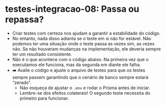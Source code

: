 # testes-integracao-08: Passa ou repassa?

- Criar testes com certeza nos ajudam a garantir a estabilidade do código.
- No entanto, nada disso adianta se o teste em si não for estável. Não podemos ter uma situação onde o teste passa as vezes sim, as vezes não. Se não houveram mudanças na implementação, ele deveria sempre ter um resultado consistente.
- Não é o que acontece com o código abaixo. Na primeira vez que o executamos ele funciona, mas da segunda em diante ele falha.
- ➡️ Avalie o código e ajuste o arquivo de testes para que os testes sempre passem garantindo que o cenário de banco sempre estará “zerado”.
    - Não esqueça de ajustar o `.env` e rodar o Prisma antes de iniciar.
    - Lembre-se dos efeitos colaterais! O segundo teste necessita do primeiro para funcionar.